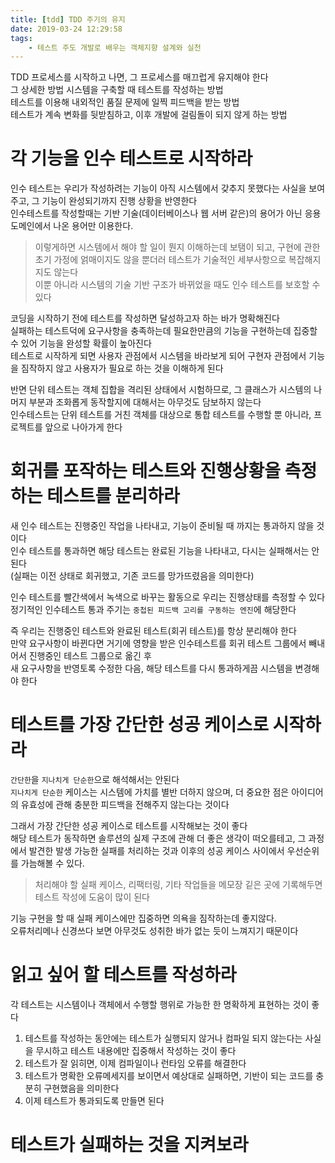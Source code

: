 ```yaml
---
title: [tdd] TDD 주기의 유지
date: 2019-03-24 12:29:58
tags:
    - 테스트 주도 개발로 배우는 객체지향 설계와 실천
---
```


TDD 프로세스를 시작하고 나면, 그 프로세스를 매끄럽게 유지해야 한다  
그 상세한 방법
시스템을 구축할 때 테스트를 작성하는 방법  
테스트를 이용해 내외적인 품질 문제에 일찍 피드백을 받는 방법  
테스트가 계속 변화를 뒷받침하고, 이후 개발에 걸림돌이 되지 않게 하는 방법  

# 각 기능을 인수 테스트로 시작하라  
인수 테스트는 우리가 작성하려는 기능이 아직 시스템에서 갖추지 못했다는 사실을 보여주고, 그 기능이 완성되기까지 진행 상황을 반영한다  
인수테스트를 작성할때는 기반 기술(데이터베이스나 웹 서버 같은)의 용어가 아닌 응용 도메인에서 나온 용어만 이용한다.  
> 이렇게하면 시스템에서 해야 할 일이 뭔지 이해하는데 보탬이 되고, 구현에 관한 초기 가정에 얽매이지도 않을 뿐더러 테스트가 기술적인 세부사항으로 복잡해지지도 않는다  
> 이뿐 아니라 시스템의 기술 기반 구조가 바뀌었을 때도 인수 테스트를 보호할 수 있다  

코딩을 시작하기 전에 테스트를 작성하면 달성하고자 하는 바가 명확해진다  
실패하는 테스트덕에 요구사항을 충족하는데 필요한만큼의 기능을 구현하는데 집중할 수 있어 기능을 완성할 확률이 높아진다  
테스트로 시작하게 되면 사용자 관점에서 시스템을 바라보게 되어 구현자 관점에서 기능을 짐작하지 않고 사용자가 필요로 하는 것을 이해하게 된다  

반면 단위 테스트는 객체 집합을 격리된 상태에서 시험하므로, 그 클래스가 시스템의 나머지 부분과 조화롭게 동작할지에 대해서는 아무것도 담보하지 않는다  
인수테스트는 단위 테스트를 거친 객체를 대상으로 통합 테스트를 수행할 뿐 아니라, 프로젝트를 앞으로 나아가게 한다  

# 회귀를 포작하는 테스트와 진행상황을 측정하는 테스트를 분리하라  
새 인수 테스트는 진행중인 작업을 나타내고, 기능이 준비될 때 까지는 통과하지 않을 것이다  
인수 테스트를 통과하면 해당 테스트는 완료된 기능을 나타내고, 다시는 실패해서는 안된다  
(실패는 이전 상태로 회귀했고, 기존 코드를 망가뜨렸음을 의미한다)  

인수 테스트를 빨간색에서 녹색으로 바꾸는 활동으로 우리는 진행상태를 측정할 수 있다  
정기적인 인수테스트 통과 주기는 `중첩된 피드백 고리를 구동하는 엔진`에 해당한다  

즉 우리는 진행중인 테스트와 완료된 테스트(회귀 테스트)를 항상 분리해야 한다  
만약 요구사항이 바뀐다면 거기에 영향을 받은 인수테스트를 회귀 테스트 그룹에서 빼내어서 진행중인 테스트 그룹으로 옮긴 후  
새 요구사항을 반영토록 수정한 다음, 해당 테스트를 다시 통과하게끔 시스템을 변경해야 한다  

# 테스트를 가장 간단한 성공 케이스로 시작하라  
`간단한`을 `지나치게 단순한`으로 해석해서는 안된다  
`지나치게 단순한` 케이스는 시스템에 가치를 별반 더하지 않으며, 더 중요한 점은 아이디어의 유효성에 관해 충분한 피드백을 전해주지 않는다는 것이다  

그래서 가장 간단한 성공 케이스로 테스트를 시작해보는 것이 좋다  
해당 테스트가 동작하면 솔루션의 실제 구조에 관해 더 좋은 생각이 떠오를테고, 그 과정에서 발견한 발생 가능한 실패를 처리하는 것과 이후의 성공 케이스 사이에서 우선순위를 가늠해볼 수 있다.  
> 처리해야 할 실패 케이스, 리팩터링, 기타 작업들을 메모장 깉은 곳에 기록해두면 테스트 작성에 도움이 많이 된다  

기능 구현을 할 때 실패 케이스에만 집중하면 의욕을 짐작하는데 좋지않다.  
오류처리메나 신경쓰다 보면 아무것도 성취한 바가 없는 듯이 느껴지기 때문이다  

# 읽고 싶어 할 테스트를 작성하라  
각 테스트는 시스템이나 객체에서 수행할 행위로 가능한 한 명확하게 표현하는 것이 좋다  

1. 테스트를 작성하는 동안에는 테스트가 실행되지 않거나 컴파일 되지 않는다는 사실을 무시하고 테스트 내용에만 집중해서 작성하는 것이 좋다  
2. 테스트가 잘 읽히면, 이제 컴파일이나 런타임 오류를 해결한다  
3. 테스트가 명확한 오류메세지를 보이면서 예상대로 실패하면, 기반이 되는 코드를 충분히 구현했음을 의미한다  
4. 이제 테스트가 통과되도록 만들면 된다  

# 테스트가 실패하는 것을 지켜보라  


<!-- more -->